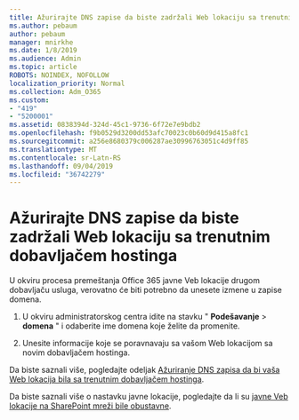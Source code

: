 ```yaml
---
title: Ažurirajte DNS zapise da biste zadržali Web lokaciju sa trenutnim dobavljačem hostinga
ms.author: pebaum
author: pebaum
manager: mnirkhe
ms.date: 1/8/2019
ms.audience: Admin
ms.topic: article
ROBOTS: NOINDEX, NOFOLLOW
localization_priority: Normal
ms.collection: Adm_O365
ms.custom:
- "419"
- "5200001"
ms.assetid: 0838394d-324d-45c1-9736-6f72e7e9bdb2
ms.openlocfilehash: f9b0529d3200dd53afc70023c0b60d9d415a8fc1
ms.sourcegitcommit: a256e8680379c006287ae30996763051c4d9ff85
ms.translationtype: MT
ms.contentlocale: sr-Latn-RS
ms.lasthandoff: 09/04/2019
ms.locfileid: "36742279"
---
```

# <a name="update-dns-records-to-keep-your-website-with-your-current-hosting-provider"></a>Ažurirajte DNS zapise da biste zadržali Web lokaciju sa trenutnim dobavljačem hostinga

U okviru procesa premeštanja Office 365 javne Veb lokacije drugom dobavljaču usluga, verovatno će biti potrebno da unesete izmene u zapise domena.
  
1. U okviru administratorskog centra idite na stavku " **Podešavanje** \> **domena** " i odaberite ime domena koje želite da promenite.

2. Unesite informacije koje se poravnavaju sa vašom Web lokacijom sa novim dobavljačem hostinga.

Da biste saznali više, pogledajte odeljak [Ažuriranje DNS zapisa da bi vaša Web lokacija bila sa trenutnim dobavljačem hostinga](https://docs.microsoft.com/office365/admin/dns/update-dns-records-to-retain-current-hosting-provider).
  
Da biste saznali više o nastavku javne lokacije, pogledajte da li su [javne Veb lokacije na SharePoint mreži bile obustavne](https://support.office.com/article/sharepoint-online-public-websites-to-be-discontinued-e86bfd2f-5c7d-446f-a430-7cfcc0130916).
